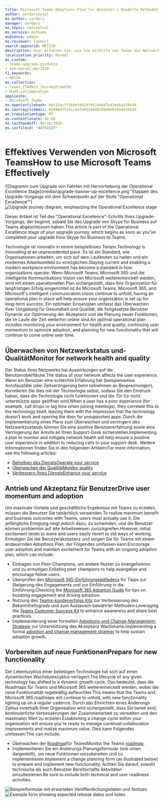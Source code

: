 ```yaml
---
title: Microsoft Teams-Adoptions Plan für Benutzer | Bewährte Methoden
author: serdarsoysal
ms.author: serdars
manager: serdars
ms.topic: conceptual
ms.service: msteams
audience: admin
ms.reviewer: landerl
search.appverid: MET150
description: Hier erfahren Sie, wie Sie mithilfe von Teams die Netzwerkintegrität überwachen, Benutzer aktiv halten und neue Funktionen vorbereiten.
localization_priority: Normal
ms.custom:
- Teams-upgrade-guidance
- seo-marvel-mar2020
f1.keywords:
- NOCSH
ms.collection:
- Teams_ITAdmin_JourneyFromSfB
- M365-collaboration
appliesto:
- Microsoft Teams
ms.openlocfilehash: be512ac7726defdd2879114eb47ed3e66a229e30
ms.sourcegitcommit: 62946d7515ccaa7a622d44b736e9e919a2e102d0
ms.translationtype: MT
ms.contentlocale: de-DE
ms.lasthandoff: 06/16/2020
ms.locfileid: "44751537"
---
```

# <a name="how-to-use-microsoft-teams-effectively"></a><span data-ttu-id="064e6-103">Effektives Verwenden von Microsoft Teams</span><span class="sxs-lookup"><span data-stu-id="064e6-103">How to use Microsoft Teams Effectively</span></span>

<span data-ttu-id="064e6-104">![Diagramm zum Upgrade von Fahrten mit Hervorhebung der Operational Excellence Stage](media/upgrade-banner-op-excellence.png "Etappen des Upgrade-Vorgangs mit dem Schwerpunkt auf der Stufe "Operational Excellence"")</span><span class="sxs-lookup"><span data-stu-id="064e6-104">![Upgrade journey diagram, emphasizing the Operational Excellence stage](media/upgrade-banner-op-excellence.png "Stages of the upgrade journey, with emphasis on the Operational Excellence stage")</span></span>

<span data-ttu-id="064e6-105">Dieser Artikel ist Teil des "Operational Excellence"-Schritts Ihres Upgrade-Vorgangs, der beginnt, sobald Sie das Upgrade von Skype for Business auf Teams abgeschlossen haben.</span><span class="sxs-lookup"><span data-stu-id="064e6-105">This article is part of the Operational Excellence stage of your upgrade journey, which begins as soon as you've completed your upgrade from Skype for Business to Teams.</span></span>

<span data-ttu-id="064e6-106">Technologie ist innovativ in einem beispiellosen Tempo.</span><span class="sxs-lookup"><span data-stu-id="064e6-106">Technology is innovating at an unprecedented pace.</span></span> <span data-ttu-id="064e6-107">Es ist ein Standard, wie Organisationen arbeiten, um sich auf dem Laufenden zu halten und ein modernes Arbeitsumfeld zu ermöglichen.</span><span class="sxs-lookup"><span data-stu-id="064e6-107">Staying current and enabling a modern workplace environment has become a standard in how organizations operate.</span></span> <span data-ttu-id="064e6-108">Wenn Microsoft Teams, Microsoft 365 und die intelligente Kommunikations Vision von Microsoft weiterentwickelt werden, wird mit einem operationellen Plan sichergestellt, dass Ihre Organisation für langfristigen Erfolg eingerichtet ist.</span><span class="sxs-lookup"><span data-stu-id="064e6-108">As Microsoft Teams, Microsoft 365, and Microsoft's intelligent communication vision continue to unfold, having an operational plan in place will help ensure your organization is set up for long-term success.</span></span> <span data-ttu-id="064e6-109">Ein optimaler Einsatzplan umfasst das Überwachen Ihrer Umgebung für Gesundheit und Qualität, die fortgesetzte Benutzer Dynamik zur Optimierung der Akzeptanz und die Planung neuer Funktionen, die im Laufe der Zeit weiterhin online sind.</span><span class="sxs-lookup"><span data-stu-id="064e6-109">An optimal operational plan includes monitoring your environment for health and quality, continuing user momentum to optimize adoption, and planning for new functionality that will continue to come online over time.</span></span>

## <a name="monitor-for-network-health-and-quality"></a><span data-ttu-id="064e6-110">Überwachen von Netzwerkstatus und-Qualität</span><span class="sxs-lookup"><span data-stu-id="064e6-110">Monitor for network health and quality</span></span>

<span data-ttu-id="064e6-111">Der Status Ihres Netzwerks hat Auswirkungen auf die Benutzeroberfläche.</span><span class="sxs-lookup"><span data-stu-id="064e6-111">The status of your network affects the user experience.</span></span> <span data-ttu-id="064e6-112">Wenn ein Benutzer eine schlechte Erfahrung hat (beispielsweise Anrufausfälle oder Zeitverzögerung beim teilnehmen an Besprechungen), Korrelieren Sie dies mit der Technologie selbst, sodass Sie den Eindruck haben, dass die Technologie nicht funktioniert und die Tür für nicht unterstützte apps geöffnet wird.</span><span class="sxs-lookup"><span data-stu-id="064e6-112">When a user has a poor experience (for example, call drops or lag time when joining meetings), they correlate this to the technology itself, leaving them with the impression that the technology doesn't work and opening the door for unsupported apps.</span></span> <span data-ttu-id="064e6-113">Durch die Implementierung eines Plans zum Überwachen und verringern des Netzwerkzustands können Sie eine positive Benutzererfahrung sowie eine Verringerung der Anrufe an Ihren Support-Desk sicherstellen.</span><span class="sxs-lookup"><span data-stu-id="064e6-113">Implementing a plan to monitor and mitigate network health will help ensure a positive user experience in addition to reducing calls to your support desk.</span></span> <span data-ttu-id="064e6-114">Weitere Informationen finden Sie in den folgenden Artikeln:</span><span class="sxs-lookup"><span data-stu-id="064e6-114">For more information, see the following articles:</span></span>

- [<span data-ttu-id="064e6-115">Betreiben des Diensts</span><span class="sxs-lookup"><span data-stu-id="064e6-115">Operate your service</span></span>](upgrade-operate-my-service.md)
- [<span data-ttu-id="064e6-116">Überwachen der Qualität</span><span class="sxs-lookup"><span data-stu-id="064e6-116">Monitor quality</span></span>](upgrade-monitor-quality.md)
- [<span data-ttu-id="064e6-117">Verbessern Ihres Diensts</span><span class="sxs-lookup"><span data-stu-id="064e6-117">Enhance your service</span></span>](upgrade-enhance-my-service.md)

## <a name="drive-user-momentum-and-adoption"></a><span data-ttu-id="064e6-118">Antrieb und Akzeptanz für Benutzer</span><span class="sxs-lookup"><span data-stu-id="064e6-118">Drive user momentum and adoption</span></span>

<span data-ttu-id="064e6-119">Um maximale Vorteile und geschäftliche Ergebnisse mit Teams zu erzielen, müssen die Benutzer Sie tatsächlich verwenden.</span><span class="sxs-lookup"><span data-stu-id="064e6-119">To realize maximum benefit and business outcomes with Teams, users must actually use it.</span></span> <span data-ttu-id="064e6-120">Die anfängliche Erregung neigt jedoch dazu, zu schwinden, und die Benutzer können problemlos auf alte Arbeitsweisen zurückgreifen.</span><span class="sxs-lookup"><span data-stu-id="064e6-120">However, initial excitement tends to wane and users easily revert to old ways of working.</span></span> <span data-ttu-id="064e6-121">Ermutigen Sie die Benutzerakzeptanz und sorgen Sie für Teams mit einem andauernden Adoptions Plan, der Folgendes umfassen kann:</span><span class="sxs-lookup"><span data-stu-id="064e6-121">Encourage user adoption and maintain excitement for Teams with an ongoing adoption plan, which can include:</span></span>

- <span data-ttu-id="064e6-122">Eintragen von Peer-Champions, um andere Nutzer zu evangelisieren und zu ermutigen.</span><span class="sxs-lookup"><span data-stu-id="064e6-122">Enlisting peer champions to help evangelize and encourage fellow users.</span></span>
- <span data-ttu-id="064e6-123">Überprüfen des [Microsoft 365-Einführungsleitfadens](https://go.microsoft.com/fwlink/?linkid=859045) für Tipps zur Steigerung des Engagements und zur Einführung in die Einführung.</span><span class="sxs-lookup"><span data-stu-id="064e6-123">Checking the [Microsoft 365 Adoption Guide](https://go.microsoft.com/fwlink/?linkid=859045) for tips on boosting engagement and driving adoption.</span></span>
- <span data-ttu-id="064e6-124">Nutzung des [Teams-kundenerfolgs Kits](https://aka.ms/TeamsCustomerSuccess) zur Verbesserung des Bekanntheitsgrads und zum Austausch bewährter Methoden.</span><span class="sxs-lookup"><span data-stu-id="064e6-124">Leveraging the [Teams Customer Success Kit](https://aka.ms/TeamsCustomerSuccess) to enhance awareness and share best practices.</span></span>
- <span data-ttu-id="064e6-125">Implementierung einer formellen [Adoptions-und Change-Management-Strategie](http://www.successwithteams.com/) zur Unterstützung des Akzeptanz Wachstums.</span><span class="sxs-lookup"><span data-stu-id="064e6-125">Implementing a formal [adoption and change management strategy](http://www.successwithteams.com/) to help sustain adoption growth.</span></span>

## <a name="prepare-for-new-functionality"></a><span data-ttu-id="064e6-126">Vorbereiten auf neue Funktionen</span><span class="sxs-lookup"><span data-stu-id="064e6-126">Prepare for new functionality</span></span>

<span data-ttu-id="064e6-127">Der Lebenszyklus einer beliebigen Technologie hat sich auf einen dynamischen Wachstumszyklus verlagert.</span><span class="sxs-lookup"><span data-stu-id="064e6-127">The lifecycle of any given technology has shifted to a dynamic growth cycle.</span></span> <span data-ttu-id="064e6-128">Das bedeutet, dass die Roadmaps für Teams und Microsoft 365 weiterentwickelt werden, wobei die neue Funktionalität regelmäßig aufleuchtet.</span><span class="sxs-lookup"><span data-stu-id="064e6-128">This means that the Teams and Microsoft 365 roadmaps will continue to unfold, with new functionality lighting up on a regular cadence.</span></span> <span data-ttu-id="064e6-129">Durch das Einrichten eines Änderungs Zyklus innerhalb Ihrer Organisation wird sichergestellt, dass Sie bereit sind, kontinuierliche Verbesserungen der Zusammenarbeit zu verwalten und den maximalen Wert zu erzielen.</span><span class="sxs-lookup"><span data-stu-id="064e6-129">Establishing a change cycle within your organization will ensure you're ready to manage continual collaboration improvements and realize maximum value.</span></span> <span data-ttu-id="064e6-130">Dies kann Folgendes umfassen:</span><span class="sxs-lookup"><span data-stu-id="064e6-130">This can include:</span></span>

- <span data-ttu-id="064e6-131">Überwachen der [Roadmap](https://products.office.com/business/office-365-roadmap?filters=microsoft%20teams)für Teams</span><span class="sxs-lookup"><span data-stu-id="064e6-131">Monitor the Teams [roadmap](https://products.office.com/business/office-365-roadmap?filters=microsoft%20teams).</span></span>
- <span data-ttu-id="064e6-132">Implementieren Sie ein Änderungs Planungsformular (wie unten dargestellt), um neue Funktionen vorzubereiten und zu implementieren.</span><span class="sxs-lookup"><span data-stu-id="064e6-132">Implement a change planning form (as illustrated below) to prepare and implement new functionality.</span></span> <span data-ttu-id="064e6-133">Achten Sie darauf, sowohl technische als auch Benutzer Bereitschafts Aktivitäten einzubeziehen.</span><span class="sxs-lookup"><span data-stu-id="064e6-133">Be sure to include both technical and user readiness activities.</span></span>


<span data-ttu-id="064e6-134">![Beispielformular mit erwarteten Veröffentlichungsdaten und Notizen](media/upgrade-change-plan-form.png "Beispielformular mit erwarteten Veröffentlichungsdaten und Notizen zu neuen Funktionen, die mit den nächsten Schritten und Besitzern aufgelistet werden")</span><span class="sxs-lookup"><span data-stu-id="064e6-134">![Example form showing expected release dates and notes](media/upgrade-change-plan-form.png "Example form showing expected release dates and notes about new functionality, listed with next steps and owners")</span></span>
